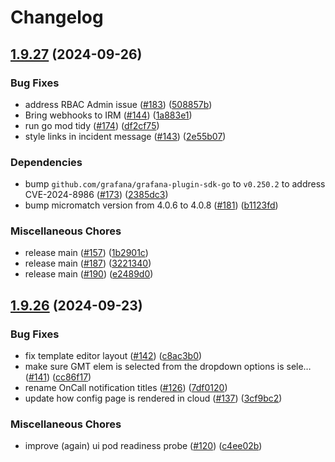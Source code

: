 # Changelog

## [1.9.27](https://github.com/grafana/irm/compare/grafana-oncall-app-v1.9.26...grafana-oncall-app-v1.9.27) (2024-09-26)


### Bug Fixes

* address RBAC Admin issue ([#183](https://github.com/grafana/irm/issues/183)) ([508857b](https://github.com/grafana/irm/commit/508857b719641ce405910bb1b110dec62f1a7af5))
* Bring webhooks to IRM ([#144](https://github.com/grafana/irm/issues/144)) ([1a883e1](https://github.com/grafana/irm/commit/1a883e1e44fe154ec0a7d36fa8183444fb90c773))
* run go mod tidy ([#174](https://github.com/grafana/irm/issues/174)) ([df2cf75](https://github.com/grafana/irm/commit/df2cf75ac5d4f57661af722f4785ef4996644bbc))
* style links in incident message ([#143](https://github.com/grafana/irm/issues/143)) ([2e55b07](https://github.com/grafana/irm/commit/2e55b07c1069cebfb30ba944b1c0b6f7dbfb1bad))


### Dependencies

* bump `github.com/grafana/grafana-plugin-sdk-go` to `v0.250.2` to address CVE-2024-8986 ([#173](https://github.com/grafana/irm/issues/173)) ([2385dc3](https://github.com/grafana/irm/commit/2385dc39e0108ca8ee4047046a34a735d1598ec8))
* bump micromatch version from 4.0.6 to 4.0.8 ([#181](https://github.com/grafana/irm/issues/181)) ([b1123fd](https://github.com/grafana/irm/commit/b1123fd8d54db080eb90c9959494a3bd00a89540))


### Miscellaneous Chores

* release main ([#157](https://github.com/grafana/irm/issues/157)) ([1b2901c](https://github.com/grafana/irm/commit/1b2901c952cc8e82f94becfa44db146fc0abe076))
* release main ([#187](https://github.com/grafana/irm/issues/187)) ([3221340](https://github.com/grafana/irm/commit/3221340148ac972ed32cd16194a5eaf3cc29db3d))
* release main ([#190](https://github.com/grafana/irm/issues/190)) ([e2489d0](https://github.com/grafana/irm/commit/e2489d0a31c4ac80dc72dca57c42eb3068fa4661))

## [1.9.26](https://github.com/grafana/irm/compare/grafana-oncall-app-v1.9.25...grafana-oncall-app-v1.9.26) (2024-09-23)


### Bug Fixes

* fix template editor layout ([#142](https://github.com/grafana/irm/issues/142)) ([c8ac3b0](https://github.com/grafana/irm/commit/c8ac3b0f60cb5472fb93b59255ca30bc8ba64653))
* make sure GMT elem is selected from the dropdown options is sele… ([#141](https://github.com/grafana/irm/issues/141)) ([cc86f17](https://github.com/grafana/irm/commit/cc86f1751f7378d981d6e60a20cef746f090f1df))
* rename OnCall notification titles ([#126](https://github.com/grafana/irm/issues/126)) ([7df0120](https://github.com/grafana/irm/commit/7df01208271b29640939730375d035b5d5a13f98))
* update how config page is rendered in cloud ([#137](https://github.com/grafana/irm/issues/137)) ([3cf9bc2](https://github.com/grafana/irm/commit/3cf9bc23bee92dd8dde77fe225efebaeaf38a233))


### Miscellaneous Chores

* improve (again) ui pod readiness probe ([#120](https://github.com/grafana/irm/issues/120)) ([c4ee02b](https://github.com/grafana/irm/commit/c4ee02b5253a7cfaf983518c6475f6207a66e253))
